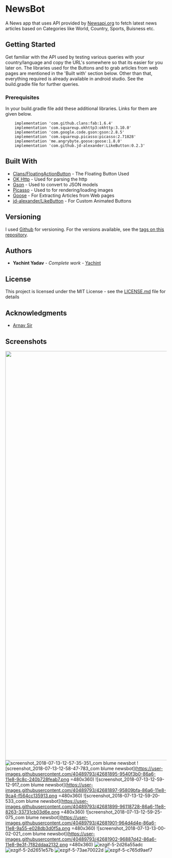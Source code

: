 # NewsBot

A News app that uses API provided by [Newsapi.org](https://newsapi.org/) to fetch latest news articles based on Categories like World, Country, Sports, Buisness etc.

## Getting Started

Get familiar with the API used by testing various queries with your country/language and copy the URL's somewhere so that its easier for you later on. The libraries used for the Buttons and to grab articles from web pages are mentioned in the 'Built with' section below. Other than that, everything required is already available in android studio. See the build.gradle file for further queries.

### Prerequisites

In your build.gradle file add these additional libraries. Links for them are given below.

```
    implementation 'com.github.clans:fab:1.6.4'
    implementation 'com.squareup.okhttp3:okhttp:3.10.0'
    implementation 'com.google.code.gson:gson:2.8.5'
    implementation 'com.squareup.picasso:picasso:2.71828'
    implementation 'me.angrybyte.goose:goose:1.8.0'
    implementation 'com.github.jd-alexander:LikeButton:0.2.3'
```

## Built With

* [Clans/FloatingActionButton](https://github.com/Clans/FloatingActionButton) - The Floating Button Used
* [OK Http](http://square.github.io/okhttp/) - Used for parsing the http
* [Gson](https://github.com/google/gson) - Used to convert to JSON models
* [Picasso](http://square.github.io/picasso/) - Used to for rendering/loading images 
* [Goose](https://jitpack.io/p/milosmns/goose) - For Extracting Articles from Web pages 
* [jd-alexander/LikeButton](https://github.com/jd-alexander/LikeButton) - For Custom Animated Buttons

## Versioning

I used [Github](https://github.com/) for versioning. For the versions available, see the [tags on this repository](https://github.com/Yachint/NewsBot/tags). 

## Authors

* **Yachint Yadav** - *Complete work* - [Yachint](https://github.com/Yachint)

## License

This project is licensed under the MIT License - see the [LICENSE.md](LICENSE.md) file for details

## Acknowledgments

* [Arnav Sir](https://github.com/championswimmer)

## Screenshots

<img src="https://user-images.githubusercontent.com/40489793/42681894-9500821c-86a6-11e8-83bb-347039c78f40.png" height="1280"
width="720">
![screenshot_2018-07-13-12-57-35-351_com blume newsbot](https://user-images.githubusercontent.com/40489793/42681894-9500821c-86a6-11e8-83bb-347039c78f40.png)
![screenshot_2018-07-13-12-58-47-783_com blume newsbot](https://user-images.githubusercontent.com/40489793/42681895-9540f3b0-86a6-11e8-9c8c-240b728feab7.png =480x360)
![screenshot_2018-07-13-12-59-12-917_com blume newsbot](https://user-images.githubusercontent.com/40489793/42681897-95809bfa-86a6-11e8-9ca4-f564cc135913.png =480x360)
![screenshot_2018-07-13-12-59-20-533_com blume newsbot](https://user-images.githubusercontent.com/40489793/42681899-96118728-86a6-11e8-8263-33731cb03d6e.png =480x360)
![screenshot_2018-07-13-12-59-25-075_com blume newsbot](https://user-images.githubusercontent.com/40489793/42681901-964d4d4e-86a6-11e8-9a55-e028db3d0f5a.png =480x360)
![screenshot_2018-07-13-13-00-02-021_com blume newsbot](https://user-images.githubusercontent.com/40489793/42681902-96887d42-86a6-11e8-9e3f-7f82ddaa2132.png =480x360)
![ezgif-5-2d26a55adc](https://user-images.githubusercontent.com/40489793/42681904-96c6246c-86a6-11e8-8b74-c5851b59c299.gif)
![ezgif-5-2d2651e57b](https://user-images.githubusercontent.com/40489793/42681905-9703fca6-86a6-11e8-8f0e-262c2766dd9b.gif)
![ezgif-5-73ae70022d](https://user-images.githubusercontent.com/40489793/42681906-97471a0e-86a6-11e8-8b9b-fe7167106291.gif)
![ezgif-5-c765d9aef7](https://user-images.githubusercontent.com/40489793/42681907-97854ef0-86a6-11e8-980e-881682cfaffe.gif)


